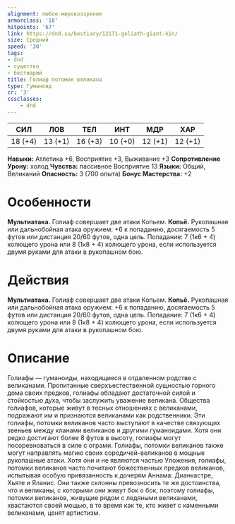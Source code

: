 ```yaml
---
alignment: любое мировоззрение
armorclass: '18'
hitpoints: '67'
link: https://dnd.su/bestiary/12171-goliath-giant-kin/
size: Средний
speed: '30'
tags:
- dnd
- существо
- бестиарий
title: Голиаф потомок великана
type: Гуманоид
cr: '3'
cssclasses:
    - dnd
---
```



| СИЛ | ЛОВ | ТЕЛ | ИНТ | МДР | ХАР |
|---|---|---|---|---|---|
| 18 (+4) | 13 (+1) | 16 (+3) | 10 (+0) | 12 (+1) | 12 (+1) |
**Навыки:** Атлетика +6, Восприятие +3, Выживание +3
**Сопротивление Урону:** холод
**Чувства:** пассивное Восприятие 13
**Языки:** Общий, Великаний
**Опасность:** 3 (700 опыта)
**Бонус Мастерства:** +2


# Особенности
**Мультиатака.** Голиаф совершает две атаки Копьем.
**Копьё.** Рукопашная или дальнобойная атака оружием: +6 к попаданию, досягаемость 5 футов или дистанция 20/60 футов, одна цель. Попадание: 7 (1к6 + 4) колющего урона или 8 (1к8 + 4) колющего урона, если используется двумя руками для атаки в рукопашном бою.


# Действия
**Мультиатака.** Голиаф совершает две атаки Копьем.
**Копьё.** Рукопашная или дальнобойная атака оружием: +6 к попаданию, досягаемость 5 футов или дистанция 20/60 футов, одна цель. Попадание: 7 (1к6 + 4) колющего урона или 8 (1к8 + 4) колющего урона, если используется двумя руками для атаки в рукопашном бою.


# Описание
Голиафы — гуманоиды, находящиеся в отдаленном родстве с великанами. Пропитанные сверхъестественной сущностью горного дома своих предков, голиафы обладают достаточной силой и стойкостью духа, чтобы заслужить уважение великана. Общества голиафов, которые живут в тесных отношениях с великанами, подражают им и признаются великанами как родственники. Эти голиафы, потомки великанов часто выступают в качестве связующих звеньев между кланами великанов и другими гуманоидами. Хотя они редко достигают более 8 футов в высоту, голиафы могут посоревноваться в силе с ограми. Голиафы, потомки великанов также могут направлять магию своих сородичей-великанов в мощные рукопашные атаки. Хотя они и не являются частью Уложения, голиафы, потомки великанов часто почитают божественных предков великанов, испытывая особую привязанность к дочерям Аннама: Дианкастре, Хьяте и Яланис. Они также склонны превозносить те же достоинства, что и великаны, с которыми они живут бок о бок, поэтому голиафы, потомки великанов, живущие рядом с ледяными великанами, хвастаются своей мощью, в то время как те, кто живет с каменными великанами, ценят артистизм.